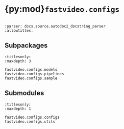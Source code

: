 # {py:mod}`fastvideo.configs`

```{py:module} fastvideo.configs
```

```{autodoc2-docstring} fastvideo.configs
:parser: docs.source.autodoc2_docstring_parser
:allowtitles:
```

## Subpackages

```{toctree}
:titlesonly:
:maxdepth: 3

fastvideo.configs.models
fastvideo.configs.pipelines
fastvideo.configs.sample
```

## Submodules

```{toctree}
:titlesonly:
:maxdepth: 1

fastvideo.configs.configs
fastvideo.configs.utils
```
